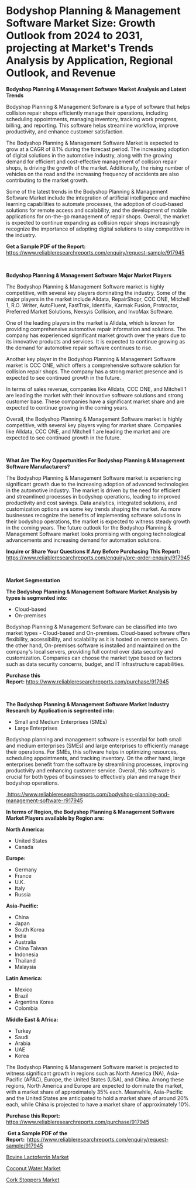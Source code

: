 <p><h1>Bodyshop Planning & Management Software Market Size: Growth Outlook from 2024 to 2031, projecting at Market's Trends Analysis by Application, Regional Outlook, and Revenue</h1></p><p><strong>Bodyshop Planning & Management Software Market Analysis and Latest Trends</strong></p>
<p><p>Bodyshop Planning & Management Software is a type of software that helps collision repair shops efficiently manage their operations, including scheduling appointments, managing inventory, tracking work progress, billing, and reporting. This software helps streamline workflow, improve productivity, and enhance customer satisfaction.</p><p>The Bodyshop Planning & Management Software Market is expected to grow at a CAGR of 8.1% during the forecast period. The increasing adoption of digital solutions in the automotive industry, along with the growing demand for efficient and cost-effective management of collision repair shops, is driving the growth of the market. Additionally, the rising number of vehicles on the road and the increasing frequency of accidents are also contributing to the market growth.</p><p>Some of the latest trends in the Bodyshop Planning & Management Software Market include the integration of artificial intelligence and machine learning capabilities to automate processes, the adoption of cloud-based solutions for remote access and scalability, and the development of mobile applications for on-the-go management of repair shops. Overall, the market is expected to continue expanding as collision repair shops increasingly recognize the importance of adopting digital solutions to stay competitive in the industry.</p></p>
<p><strong>Get a Sample PDF of the Report:&nbsp;</strong> <a href="https://www.reliableresearchreports.com/enquiry/request-sample/917945">https://www.reliableresearchreports.com/enquiry/request-sample/917945</a></p>
<p>&nbsp;</p>
<p><strong>Bodyshop Planning & Management Software Major Market Players</strong></p>
<p><p>The Bodyshop Planning & Management Software market is highly competitive, with several key players dominating the industry. Some of the major players in the market include Alldata, RepairShopr, CCC ONE, Mitchell 1, R.O. Writer, AutoFluent, FastTrak, Identifix, Karmak Fusion, Protractor, Preferred Market Solutions, Nexsyis Collision, and InvoMax Software.</p><p>One of the leading players in the market is Alldata, which is known for providing comprehensive automotive repair information and solutions. The company has experienced significant market growth over the years due to its innovative products and services. It is expected to continue growing as the demand for automotive repair software continues to rise.</p><p>Another key player in the Bodyshop Planning & Management Software market is CCC ONE, which offers a comprehensive software solution for collision repair shops. The company has a strong market presence and is expected to see continued growth in the future.</p><p>In terms of sales revenue, companies like Alldata, CCC ONE, and Mitchell 1 are leading the market with their innovative software solutions and strong customer base. These companies have a significant market share and are expected to continue growing in the coming years.</p><p>Overall, the Bodyshop Planning & Management Software market is highly competitive, with several key players vying for market share. Companies like Alldata, CCC ONE, and Mitchell 1 are leading the market and are expected to see continued growth in the future.</p></p>
<p>&nbsp;</p>
<p><strong>What Are The Key Opportunities For Bodyshop Planning & Management Software Manufacturers?</strong></p>
<p><p>The Bodyshop Planning & Management Software market is experiencing significant growth due to the increasing adoption of advanced technologies in the automotive industry. The market is driven by the need for efficient and streamlined processes in bodyshop operations, leading to improved productivity and cost savings. Data analytics, integrated solutions, and customization options are some key trends shaping the market. As more businesses recognize the benefits of implementing software solutions in their bodyshop operations, the market is expected to witness steady growth in the coming years. The future outlook for the Bodyshop Planning & Management Software market looks promising with ongoing technological advancements and increasing demand for automation solutions.</p></p>
<p><strong>Inquire or Share Your Questions If Any Before Purchasing This Report:</strong> <a href="https://www.reliableresearchreports.com/enquiry/pre-order-enquiry/917945">https://www.reliableresearchreports.com/enquiry/pre-order-enquiry/917945</a></p>
<p>&nbsp;</p>
<p><strong>Market Segmentation</strong></p>
<p><strong>The Bodyshop Planning & Management Software Market Analysis by types is segmented into:</strong></p>
<p><ul><li>Cloud-based</li><li>On-premises</li></ul></p>
<p><p>Bodyshop Planning & Management Software can be classified into two market types - Cloud-based and On-premises. Cloud-based software offers flexibility, accessibility, and scalability as it is hosted on remote servers. On the other hand, On-premises software is installed and maintained on the company's local servers, providing full control over data security and customization. Companies can choose the market type based on factors such as data security concerns, budget, and IT infrastructure capabilities.</p></p>
<p><strong>Purchase this Report:&nbsp;</strong><a href="https://www.reliableresearchreports.com/purchase/917945">https://www.reliableresearchreports.com/purchase/917945</a></p>
<p>&nbsp;</p>
<p><strong>The Bodyshop Planning & Management Software Market Industry Research by Application is segmented into:</strong></p>
<p><ul><li>Small and Medium Enterprises (SMEs)</li><li>Large Enterprises</li></ul></p>
<p><p>Bodyshop planning and management software is essential for both small and medium enterprises (SMEs) and large enterprises to efficiently manage their operations. For SMEs, this software helps in optimizing resources, scheduling appointments, and tracking inventory. On the other hand, large enterprises benefit from the software by streamlining processes, improving productivity and enhancing customer service. Overall, this software is crucial for both types of businesses to effectively plan and manage their bodyshop operations.</p></p>
<p><a href="https://www.reliableresearchreports.com/bodyshop-planning-and-management-software-r917945">&nbsp;https://www.reliableresearchreports.com/bodyshop-planning-and-management-software-r917945</a></p>
<p><strong>In terms of Region, the Bodyshop Planning & Management Software Market Players available by Region are:</strong></p>
<p>
    <p> <strong> North America: </strong>
        <ul>
            <li>United States</li>
            <li>Canada</li>
        </ul>
        </p> 
    <p> <strong> Europe: </strong>
        <ul>
            <li>Germany</li>
            <li>France</li>
            <li>U.K.</li>
            <li>Italy</li>
            <li>Russia</li>
        </ul>
        </p> 
    <p> <strong> Asia-Pacific: </strong>
        <ul>
            <li>China</li>
            <li>Japan</li>
            <li>South Korea</li>
            <li>India</li>
            <li>Australia</li>
            <li>China Taiwan</li>
            <li>Indonesia</li>
            <li>Thailand</li>
            <li>Malaysia</li>
        </ul>
        </p> 
    <p> <strong> Latin America: </strong>
        <ul>
            <li>Mexico</li>
            <li>Brazil</li>
            <li>Argentina Korea</li>
            <li>Colombia</li>
        </ul>
        </p> 
    <p> <strong> Middle East & Africa: </strong>
        <ul>
            <li>Turkey</li>
            <li>Saudi</li>
            <li>Arabia</li>
            <li>UAE</li>
            <li>Korea</li>
        </ul>
    </p>
    </p>
<p><p>The Bodyshop Planning & Management Software market is projected to witness significant growth in regions such as North America (NA), Asia-Pacific (APAC), Europe, the United States (USA), and China. Among these regions, North America and Europe are expected to dominate the market, with a market share of approximately 35% each. Meanwhile, Asia-Pacific and the United States are anticipated to hold a market share of around 20% each, while China is projected to have a market share of approximately 10%.</p></p>
<p><strong>Purchase this Report: </strong><a href="https://www.reliableresearchreports.com/purchase/917945">https://www.reliableresearchreports.com/purchase/917945</a></p>
<p>&nbsp;<strong>Get a Sample PDF of the Report:&nbsp;&nbsp;</strong><a href="https://www.reliableresearchreports.com/enquiry/request-sample/917945">https://www.reliableresearchreports.com/enquiry/request-sample/917945</a></p>
<p><strong></strong></p>
<p><p><a href="https://www.linkedin.com/pulse/bovine-lactoferrin-market-comprehensive-assessment-type-application-bzxkf">Bovine Lactoferrin Market</a></p><p><a href="https://www.linkedin.com/pulse/coconut-water-market-analysis-sze-forecasted-period-from-beogf">Coconut Water Market</a></p><p><a href="https://www.linkedin.com/pulse/cork-stoppers-market-insights-cagr-trends-growth-strategies-sjsmf">Cork Stoppers Market</a></p></p>